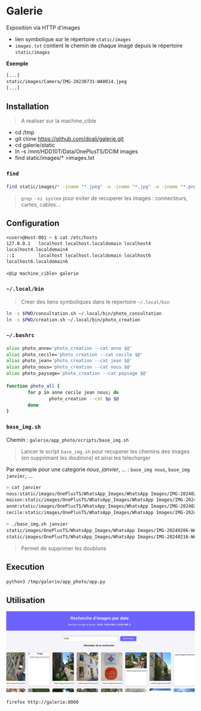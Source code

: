 # Galerie

Exposition via HTTP d'images

- lien symbolique sur le répertoire `static/images`
- `images.txt` contient le chemin de chaque image depuis le répertoire `static/images`

**Exemple**
```bash
[...]
static/images/Camera/IMG-20230731-WA0014.jpeg
[...]
```

## Installation

> A realiser sur la machine_cible

- cd /tmp
- git clone https://github.com/doali/galerie.git
- cd galerie/static
- ln -s /mnt/HDD10T/Data/OnePlusTS/DCIM images
- find static/images/* >images.txt

### `find`

```bash
find static/images/* -iname "*.jpeg" -o -iname "*.jpg" -o -iname "*.png" | grep -vi system >images.txt
```

> `grep -vi system` pour eviter de recuperer les images : connecteurs, cartes, cables...

## Configuration

```
<user>@Host-001 ~ $ cat /etc/hosts 
127.0.0.1   localhost localhost.localdomain localhost4 localhost4.localdomain4
::1         localhost localhost.localdomain localhost6 localhost6.localdomain6

<@ip machine_cible>	galerie
```

### `~/.local/bin`

> Creer des liens symboliques dans le repertoire `~/.local/bin`

```bash
ln -s $PWD/consultation.sh ~/.local/bin/photo_consultation
ln -s $PWD/creation.sh ~/.local/bin/photo_creation
```

### `~/.bashrc`

```bash
alias photo_anne='photo_creation --cat anne $@'
alias photo_cecile='photo_creation --cat cecile $@'
alias photo_jean='photo_creation --cat jean $@'
alias photo_nous='photo_creation --cat nous $@'
alias photo_paysage='photo_creation --cat paysage $@'

function photo_all {
        for p in anne cecile jean nous; do
                photo_creation --cat $p $@
        done
}
```

### `base_img.sh`

Chemin : `galerie/app_photo/scripts/base_img.sh`

> Lancer le script `base_img.sh` pour recuperer les chemins des images (en supprimant les doublons) et ainsi les telecharger

Par exemple pour une categorie *nous*, *janvier*, ... : `base_img nous`, `base_img janvier`, ...

```bash
> cat janvier
nous:static/images/OnePlusTS/WhatsApp_Images/WhatsApp Images/IMG-20240206-WA0004.jpg
maison:static/images/OnePlusTS/WhatsApp_Images/WhatsApp Images/IMG-20240206-WA0004.jpg
anne:static/images/OnePlusTS/WhatsApp_Images/WhatsApp Images/IMG-20240216-WA0004.jpg
cecile:static/images/OnePlusTS/WhatsApp_Images/WhatsApp Images/IMG-20240216-WA0004.jpg
```

```bash
> ./base_img.sh janvier
static/images/OnePlusTS/WhatsApp_Images/WhatsApp Images/IMG-20240206-WA0004.jpg
static/images/OnePlusTS/WhatsApp_Images/WhatsApp Images/IMG-20240216-WA0004.jpg
```

> Permet de supprimer les doublons

## Execution

`python3 /tmp/galerie/app_photo/app.py`

## Utilisation

![utilisation](app_photo/doc/img/galerie_utilisation.png)

`firefox http://galerie:8000`
